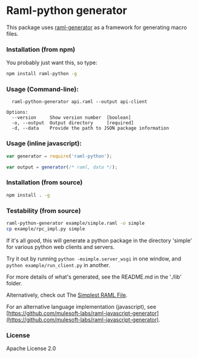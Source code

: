 Raml-python generator
===

This package uses [raml-generator](https://github.com/mulesoft-labs/raml-generator) as a framework for generating macro files.


### Installation (from npm)

You probably just want this, so type:

```sh
npm install raml-python -g
```

### Usage (Command-line):
```
  raml-python-generator api.raml --output api-client

Options:
  --version     Show version number  [boolean]
  -o, --output  Output directory     [required]
  -d, --data    Provide the path to JSON package information
```

### Usage (inline javascript):

```javascript
var generator = require('raml-python');

var output = generator(/* raml, data */);
```

### Installation (from source)

```sh
npm install . -g
```

### Testability (from source)

```sh
raml-python-generator example/simple.raml -o simple
cp example/rpc_impl.py simple
```

If it's all good, this will generate a python package in the directory 'simple' for various
 python web clients and servers.

Try it out by running `python -msimple.server_wsgi` in one window,
and `python example/run_client.py` in another.

For more details of what's generated, see the README.md in the './lib' folder.

Alternatively, check out The [Simplest RAML File](http://b.ccl.io/2015/05/24/simplest-raml-file).

For an alternative language implementation (javascript), see 
[https://github.com/mulesoft-labs/raml-javascript-generator](https://github.com/mulesoft-labs/raml-javascript-generator).

### License

Apache License 2.0
